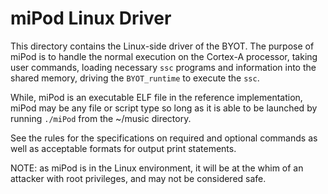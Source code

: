 # miPod Linux Driver

This directory contains the Linux-side driver of the BYOT. The purpose of miPod
is to handle the normal execution on the Cortex-A processor, taking user commands, loading
necessary `ssc` programs and information into the shared memory, driving the `BYOT_runtime` to
execute the `ssc`.

While, miPod is an executable ELF file in the reference implementation, miPod
may be any file or script type so long as it is able to be launched by running
`./miPod` from the ~/music directory.

See the rules for the specifications on required and optional commands as well
as acceptable formats for output print statements.

NOTE: as miPod is in the Linux environment, it will be at the whim of an
attacker with root privileges, and may not be considered safe.
